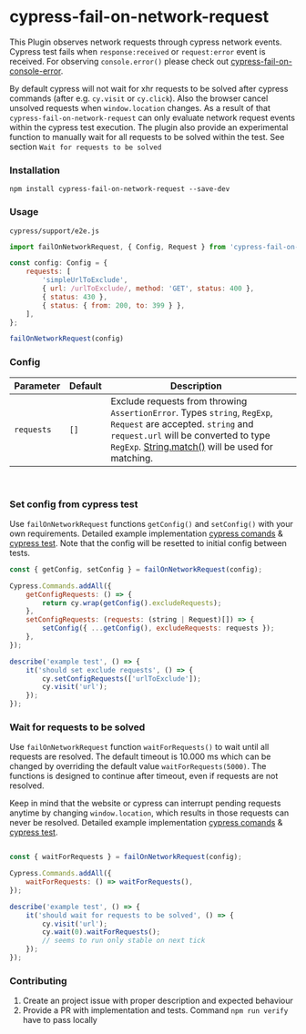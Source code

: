 # cypress-fail-on-network-request

This Plugin observes network requests through cypress network events. Cypress test fails when `response:received` or `request:error` event is received. For observing `console.error()` please check out [cypress-fail-on-console-error](https://www.npmjs.com/package/cypress-fail-on-console-error).

<p>

By default cypress will not wait for xhr requests to be solved after cypress commands (after e.g. `cy.visit` or `cy.click`). Also the browser cancel unsolved requests when `window.location` changes. As a result of that `cypress-fail-on-network-request` can only evaluate network request events within the cypress test execution. The plugin also provide an experimental function to manually wait for all requests to be solved within the test. See section `Wait for requests to be solved`


### Installation

```
npm install cypress-fail-on-network-request --save-dev
```

### Usage

`cypress/support/e2e.js`

```js
import failOnNetworkRequest, { Config, Request } from 'cypress-fail-on-network-request';

const config: Config = {
    requests: [
        'simpleUrlToExclude',
        { url: /urlToExclude/, method: 'GET', status: 400 },
        { status: 430 },
        { status: { from: 200, to: 399 } },
    ],
};

failOnNetworkRequest(config)
```

### Config

| Parameter             | Default               | <div style="width:300px">Description</div>    |
|---                    |---                    |---                                            |
| `requests`     | `[]` | Exclude requests from throwing `AssertionError`. Types `string`, `RegExp`, `Request` are accepted. `string` and `request.url` will be converted to type `RegExp`. [String.match()](https://developer.mozilla.org/de/docs/Web/JavaScript/Reference/Global_Objects/String/match) will be used for matching. |                                   

<br/>

### Set config from cypress test 
Use `failOnNetworkRequest` functions `getConfig()` and `setConfig()` with your own requirements. Detailed example implementation [cypress comands](https://github.com/nils-hoyer/cypress-fail-on-network-request/blob/main/cypress/support/e2e.ts#L14-L64) & [cypress test](https://github.com/nils-hoyer/cypress-fail-on-network-request/blob/main/cypress/e2e/shouldFailOnNetworkRequest.cy.ts#L1-L25). Note that the config will be resetted to initial config between tests.
```js
const { getConfig, setConfig } = failOnNetworkRequest(config);

Cypress.Commands.addAll({
    getConfigRequests: () => {
        return cy.wrap(getConfig().excludeRequests);
    },
    setConfigRequests: (requests: (string | Request)[]) => {
        setConfig({ ...getConfig(), excludeRequests: requests });
    },
});
```

```js
describe('example test', () => {
    it('should set exclude requests', () => {
        cy.setConfigRequests(['urlToExclude']);
        cy.visit('url');
    });
});
```

### Wait for requests to be solved
Use `failOnNetworkRequest` function `waitForRequests()` to wait until all requests are resolved. The default timeout is 10.000 ms which can be changed by overriding the default value `waitForRequests(5000)`. The functions is designed to continue after timeout, even if requests are not resolved. 

<p>

Keep in mind that the website or cypress can interrupt pending requests anytime by changing `window.location`, which results in those requests can never be resolved. Detailed example implementation [cypress comands](https://github.com/nils-hoyer/cypress-fail-on-network-request/blob/main/cypress/support/e2e.ts#L13-L35) & [cypress test](https://github.com/nils-hoyer/cypress-fail-on-network-request/blob/main/cypress/e2e/shouldWaitForRequests.cy.ts).
```js

const { waitForRequests } = failOnNetworkRequest(config);

Cypress.Commands.addAll({
    waitForRequests: () => waitForRequests(),
});
```

```js
describe('example test', () => {
    it('should wait for requests to be solved', () => {
        cy.visit('url');
        cy.wait(0).waitForRequests();
        // seems to run only stable on next tick
    });
});
```


### Contributing
1. Create an project issue with proper description and expected behaviour
2. Provide a PR with implementation and tests. Command `npm run verify` have to pass locally
